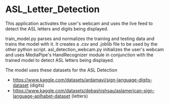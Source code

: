# ASL_Letter_Detection
This application activates the user's webcam and uses the live feed to detect the ASL letters and digits being displayed.

train_model.py parses and normalizes the training and testing data and trains the model with it. It creates a .csv and .joblib file to be used by the other python script.
asl_detection_webcam.py initializes the user's webcam and uses MediaPipe's HandRecognizer module in conjunction with the trained model to detect ASL letters being displayed.

The model uses these datasets for the ASL Detection
- https://www.kaggle.com/datasets/ardamavi/sign-language-digits-dataset (digits)
- https://www.kaggle.com/datasets/debashishsau/aslamerican-sign-language-aplhabet-dataset (letters)






